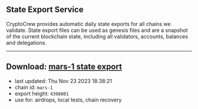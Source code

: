 ## State Export Service
CryptoCrew provides automatic daily state exports for all chains we validate. State export files can be used as genesis files and are a snapshot of the current blockchain state, including all validators, accounts, balances and delegations.

---
**Download: [mars-1 state export](https://dl.ccvalidators.com/SERVICE/mars/mars-1_export_4398001.json)**
---

- last updated: Thu Nov 23 2023 18:38:21
- chain id: `mars-1`
- export height: `4398001`
- use for: airdrops, local tests, chain recovery
